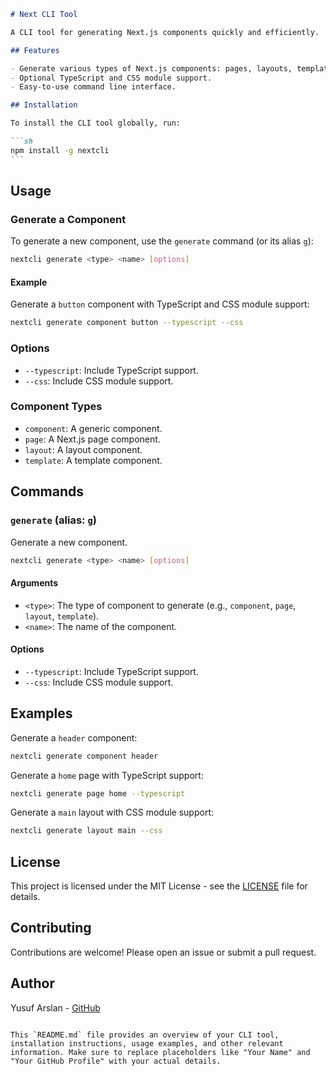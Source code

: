 ````markdown
# Next CLI Tool

A CLI tool for generating Next.js components quickly and efficiently.

## Features

- Generate various types of Next.js components: pages, layouts, templates, and generic components.
- Optional TypeScript and CSS module support.
- Easy-to-use command line interface.

## Installation

To install the CLI tool globally, run:

```sh
npm install -g nextcli
```
````

## Usage

### Generate a Component

To generate a new component, use the `generate` command (or its alias `g`):

```sh
nextcli generate <type> <name> [options]
```

#### Example

Generate a `button` component with TypeScript and CSS module support:

```sh
nextcli generate component button --typescript --css
```

### Options

- `--typescript`: Include TypeScript support.
- `--css`: Include CSS module support.

### Component Types

- `component`: A generic component.
- `page`: A Next.js page component.
- `layout`: A layout component.
- `template`: A template component.

## Commands

### `generate` (alias: `g`)

Generate a new component.

```sh
nextcli generate <type> <name> [options]
```

#### Arguments

- `<type>`: The type of component to generate (e.g., `component`, `page`, `layout`, `template`).
- `<name>`: The name of the component.

#### Options

- `--typescript`: Include TypeScript support.
- `--css`: Include CSS module support.

## Examples

Generate a `header` component:

```sh
nextcli generate component header
```

Generate a `home` page with TypeScript support:

```sh
nextcli generate page home --typescript
```

Generate a `main` layout with CSS module support:

```sh
nextcli generate layout main --css
```

## License

This project is licensed under the MIT License - see the [LICENSE](LICENSE) file for details.

## Contributing

Contributions are welcome! Please open an issue or submit a pull request.

## Author

Yusuf Arslan - [GitHub](https://github.com/yusufarsln98)

```

This `README.md` file provides an overview of your CLI tool, installation instructions, usage examples, and other relevant information. Make sure to replace placeholders like "Your Name" and "Your GitHub Profile" with your actual details.
```
